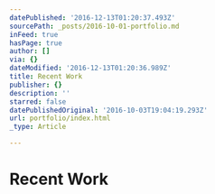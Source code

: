```yaml
---
datePublished: '2016-12-13T01:20:37.493Z'
sourcePath: _posts/2016-10-01-portfolio.md
inFeed: true
hasPage: true
author: []
via: {}
dateModified: '2016-12-13T01:20:36.989Z'
title: Recent Work
publisher: {}
description: ''
starred: false
datePublishedOriginal: '2016-10-03T19:04:19.293Z'
url: portfolio/index.html
_type: Article

---
```

# Recent Work